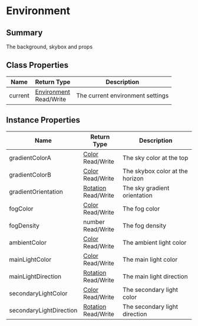 
# Environment

## Summary
The background, skybox and props

## Class Properties

<table data-full-width="false">
<thead><tr><th>Name</th><th>Return Type</th><th>Description</th></tr></thead>
<tbody>
<tr><td>current</td><td><a href="environment.md">Environment</a><br>Read/Write</td><td>The current environment settings</td></tr>
</tbody></table>



## Instance Properties

<table data-full-width="false">
<thead><tr><th>Name</th><th>Return Type</th><th>Description</th></tr></thead>
<tbody>
<tr><td>gradientColorA</td><td><a href="color.md">Color</a><br>Read/Write</td><td>The sky color at the top</td></tr>
<tr><td>gradientColorB</td><td><a href="color.md">Color</a><br>Read/Write</td><td>The skybox color at the horizon</td></tr>
<tr><td>gradientOrientation</td><td><a href="rotation.md">Rotation</a><br>Read/Write</td><td>The sky gradient orientation</td></tr>
<tr><td>fogColor</td><td><a href="color.md">Color</a><br>Read/Write</td><td>The fog color</td></tr>
<tr><td>fogDensity</td><td>number<br>Read/Write</td><td>The fog density</td></tr>
<tr><td>ambientColor</td><td><a href="color.md">Color</a><br>Read/Write</td><td>The ambient light color</td></tr>
<tr><td>mainLightColor</td><td><a href="color.md">Color</a><br>Read/Write</td><td>The main light color</td></tr>
<tr><td>mainLightDirection</td><td><a href="rotation.md">Rotation</a><br>Read/Write</td><td>The main light direction</td></tr>
<tr><td>secondaryLightColor</td><td><a href="color.md">Color</a><br>Read/Write</td><td>The secondary light color</td></tr>
<tr><td>secondaryLightDirection</td><td><a href="rotation.md">Rotation</a><br>Read/Write</td><td>The secondary light direction</td></tr>
</tbody></table>




